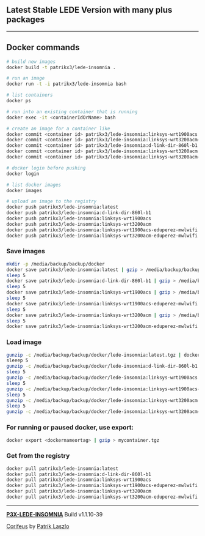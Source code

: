 [//]: #@corifeus-header

## Latest Stable LEDE Version with many plus packages

---
                        
[//]: #@corifeus-header:end
## Docker commands

```bash
# build new images
docker build -t patrikx3/lede-insomnia .

# run an image
docker run -t -i patrikx3/lede-insomnia bash

# list containers
docker ps

# run into an existing container that is running
docker exec -it <containerIdOrName> bash

# create an image for a container like
docker commit <container id> patrikx3/lede-insomnia:linksys-wrt1900acs
docker commit <container id> patrikx3/lede-insomnia:linksys-wrt3200acm-eduperez-mwlwifi
docker commit <container id> patrikx3/lede-insomnia:d-link-dir-860l-b1
docker commit <container id> patrikx3/lede-insomnia:linksys-wrt3200acm
docker commit <container id> patrikx3/lede-insomnia:linksys-wrt3200acm-eduperez-mwlwifi

# docker login before pushing
docker login

# list docker images
docker images

# upload an image to the registry
docker push patrikx3/lede-insomnia:latest
docker push patrikx3/lede-insomnia:d-link-dir-860l-b1
docker push patrikx3/lede-insomnia:linksys-wrt1900acs
docker push patrikx3/lede-insomnia:linksys-wrt3200acm
docker push patrikx3/lede-insomnia:linksys-wrt1900acs-eduperez-mwlwifi
docker push patrikx3/lede-insomnia:linksys-wrt3200acm-eduperez-mwlwifi
```

### Save images
```bash
mkdir -p /media/backup/backup/docker
docker save patrikx3/lede-insomnia:latest | gzip > /media/backup/backup/docker/lede-insomnia:latest.tgz
sleep 5
docker save patrikx3/lede-insomnia:d-link-dir-860l-b1 | gzip > /media/backup/backup/docker/lede-insomnia:d-link-dir-860l-b1.tgz
sleep 5
docker save patrikx3/lede-insomnia:linksys-wrt1900acs | gzip > /media/backup/backup/docker/lede-insomnia:linksys-wrt1900acs.tgz
sleep 5
docker save patrikx3/lede-insomnia:linksys-wrt1900acs-eduperez-mwlwifi | gzip > /media/backup/backup/docker/lede-insomnia:linksys-wrt1900acs-eduperez-mwlwifi.tgz
sleep 5
docker save patrikx3/lede-insomnia:linksys-wrt3200acm | gzip > /media/backup/backup/docker/lede-insomnia:linksys-wrt3200acm.tgz
sleep 5
docker save patrikx3/lede-insomnia:linksys-wrt3200acm-eduperez-mwlwifi | gzip > /media/backup/backup/docker/lede-insomnia:linksys-wrt3200acm-eduperez-mwlwifi.tgz
```

### Load image
```bash
gunzip -c /media/backup/backup/docker/lede-insomnia:latest.tgz | docker load
sleeep 5
gunzip -c /media/backup/backup/docker/lede-insomnia:d-link-dir-860l-b1.tgz | docker load
sleep 5
gunzip -c /media/backup/backup/docker/lede-insomnia:linksys-wrt1900acs.tgz | docker load
sleep 5
gunzip -c /media/backup/backup/docker/lede-insomnia:linksys-wrt1900acs-eduperez-mwlwifi.tgz | docker load
sleep 5
gunzip -c /media/backup/backup/docker/lede-insomnia:linksys-wrt3200acm.tgz | docker load
sleep 5
gunzip -c /media/backup/backup/docker/lede-insomnia:linksys-wrt3200acm-eduperez-mwlwifi.tgz | docker load
```

### For running or paused docker, use export:

```bash
docker export <dockernameortag> | gzip > mycontainer.tgz
```

### Get from the registry
```bash
docker pull patrikx3/lede-insomnia:latest
docker pull patrikx3/lede-insomnia:d-link-dir-860l-b1
docker pull patrikx3/lede-insomnia:linksys-wrt1900acs
docker pull patrikx3/lede-insomnia:linksys-wrt1900acs-eduperez-mwlwifi
docker pull patrikx3/lede-insomnia:linksys-wrt3200acm
docker pull patrikx3/lede-insomnia:linksys-wrt3200acm-eduperez-mwlwifi
```

[//]: #@corifeus-footer

---

[**P3X-LEDE-INSOMNIA**](https://pages.corifeus.com/lede-insomnia) Build v1.1.10-39

[Corifeus](http://www.corifeus.com) by [Patrik Laszlo](http://patrikx3.com)

[//]: #@corifeus-footer:end